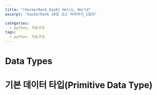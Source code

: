 ```yaml
---
title: "[HackerRank_Day0] Hello, World"
excerpt: "hackerRank 30일 코스 따라하기_1일차"

categories:
  - python, 자료구조
tags:
  - python, 자료구조
---
```


# Data Types

# 기본 데이터 타입(Primitive Data Type)

